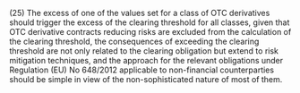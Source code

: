 (25) The excess of one of the values set for a class of OTC derivatives should trigger the excess of the clearing threshold for all classes, given that OTC derivative contracts reducing risks are excluded from the calculation of the clearing threshold, the consequences of exceeding the clearing threshold are not only related to the clearing obligation but extend to risk mitigation techniques, and the approach for the relevant obligations under Regulation (EU) No 648/2012 applicable to non-financial counterparties should be simple in view of the non-sophisticated nature of most of them.